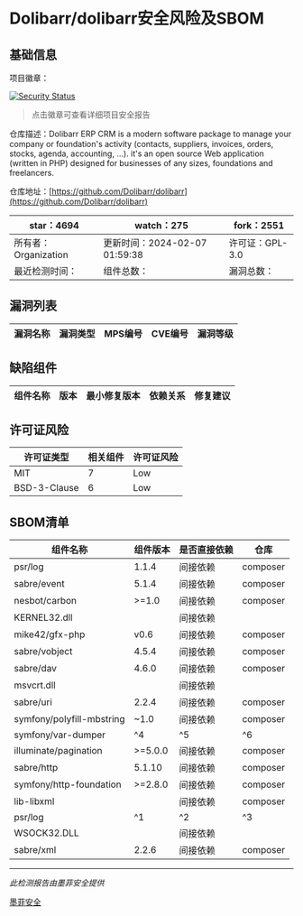 # Dolibarr/dolibarr安全风险及SBOM

## 基础信息

项目徽章：

[![Security Status](https://www.murphysec.com/platform3/v31/badge/1754942859638616064.svg)](https://www.murphysec.com/console/report/1692966901520420864/1754942859638616064)

> 点击徽章可查看详细项目安全报告

仓库描述：Dolibarr ERP CRM is a modern software package to manage your company or foundation's activity (contacts, suppliers, invoices, orders, stocks, agenda, accounting, ...). it's an open source Web application (written in PHP) designed for businesses of any sizes, foundations and freelancers.

仓库地址：[https://github.com/Dolibarr/dolibarr](https://github.com/Dolibarr/dolibarr)

| star：4694 | watch：275 | fork：2551 |
| ----------- | -------------- | ------------ |
| 所有者：Organization | 更新时间：2024-02-07 01:59:38 | 许可证：GPL-3.0 |
| 最近检测时间： | 组件总数： | 漏洞总数： |




## 漏洞列表

| 漏洞名称 | 漏洞类型 | MPS编号 | CVE编号 | 漏洞等级 |
| ------- | ------ | ------- | ------ | ----- |





## 缺陷组件

| 组件名称 | 版本 | 最小修复版本 | 依赖关系 | 修复建议 |
| -------- | ---- | ------------ | -------- | -------- |





## 许可证风险

| 许可证类型 | 相关组件 | 许可证风险 |
| ---------- | -------- | ---------- |
|MIT|7|Low|
|BSD-3-Clause|6|Low|




## SBOM清单

| 组件名称 | 组件版本 | 是否直接依赖 | 仓库 |
| -------- | -------- | ------------ | ---- |
|psr/log|1.1.4|间接依赖|composer|
|sabre/event|5.1.4|间接依赖|composer|
|nesbot/carbon|>=1.0|间接依赖|composer|
|KERNEL32.dll||间接依赖||
|mike42/gfx-php|v0.6|间接依赖|composer|
|sabre/vobject|4.5.4|间接依赖|composer|
|sabre/dav|4.6.0|间接依赖|composer|
|msvcrt.dll||间接依赖||
|sabre/uri|2.2.4|间接依赖|composer|
|symfony/polyfill-mbstring|~1.0|间接依赖|composer|
|symfony/var-dumper|^4|^5|^6|间接依赖|composer|
|illuminate/pagination|>=5.0.0|间接依赖|composer|
|sabre/http|5.1.10|间接依赖|composer|
|symfony/http-foundation|>=2.8.0|间接依赖|composer|
|lib-libxml||间接依赖|composer|
|psr/log|^1|^2|^3|间接依赖|composer|
|WSOCK32.DLL||间接依赖||
|sabre/xml|2.2.6|间接依赖|composer|


------

*此检测报告由墨菲安全提供*

[墨菲安全](www.murphysec.com)
